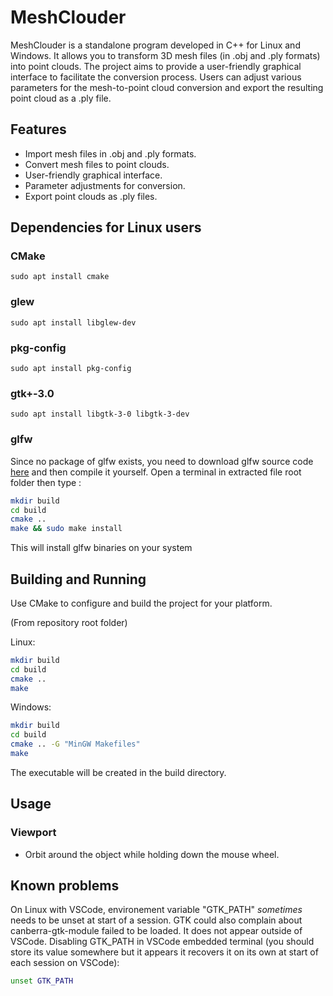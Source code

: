 # MeshClouder

MeshClouder is a standalone program developed in C++ for Linux and Windows. It allows you to transform 3D mesh files (in .obj and .ply formats) into point clouds. The project aims to provide a user-friendly graphical interface to facilitate the conversion process. Users can adjust various parameters for the mesh-to-point cloud conversion and export the resulting point cloud as a .ply file.

## Features

- Import mesh files in .obj and .ply formats.
- Convert mesh files to point clouds.
- User-friendly graphical interface.
- Parameter adjustments for conversion.
- Export point clouds as .ply files.

## Dependencies for Linux users

### CMake

`sudo apt install cmake`

### glew

`sudo apt install libglew-dev`

### pkg-config

`sudo apt install pkg-config`

### gtk+-3.0

`sudo apt install libgtk-3-0 libgtk-3-dev`

### glfw

Since no package of glfw exists, you need to download glfw source code [here](https://github.com/glfw/glfw/releases/download/3.3.8/glfw-3.3.8.zip) and then compile it yourself. Open a terminal in extracted file root folder then type :

```bash
mkdir build
cd build
cmake ..
make && sudo make install
```

This will install glfw binaries on your system

## Building and Running

Use CMake to configure and build the project for your platform.

(From repository root folder)

Linux:

```bash
mkdir build
cd build
cmake ..
make
```

Windows:

```bash
mkdir build
cd build
cmake .. -G "MinGW Makefiles"
make
```

The executable will be created in the build directory.

## Usage

### Viewport

- Orbit around the object while holding down the mouse wheel.

## Known problems

On Linux with VSCode, environement variable "GTK_PATH" *sometimes* needs to be unset at start of a session. GTK could also complain about canberra-gtk-module failed to be loaded. It does not appear outside of VSCode.
Disabling GTK_PATH in VSCode embedded terminal (you should store its value somewhere but it appears it recovers it on its own at start of each session on VSCode):

```bash
unset GTK_PATH
```
